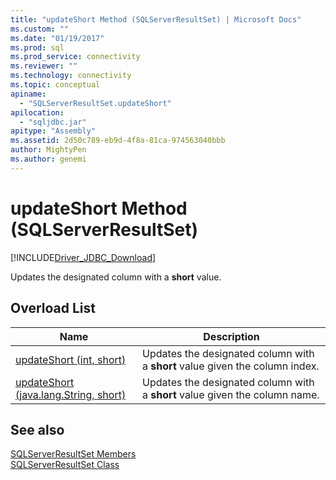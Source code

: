 ```yaml
---
title: "updateShort Method (SQLServerResultSet) | Microsoft Docs"
ms.custom: ""
ms.date: "01/19/2017"
ms.prod: sql
ms.prod_service: connectivity
ms.reviewer: ""
ms.technology: connectivity
ms.topic: conceptual
apiname: 
  - "SQLServerResultSet.updateShort"
apilocation: 
  - "sqljdbc.jar"
apitype: "Assembly"
ms.assetid: 2d50c789-eb9d-4f8a-81ca-974563040bbb
author: MightyPen
ms.author: genemi
---
```

# updateShort Method (SQLServerResultSet)
[!INCLUDE[Driver_JDBC_Download](../../../includes/driver_jdbc_download.md)]

  Updates the designated column with a **short** value.  
  
## Overload List  
  
|Name|Description|  
|----------|-----------------|  
|[updateShort (int, short)](../../../connect/jdbc/reference/updateshort-method-int-short.md)|Updates the designated column with a **short** value given the column index.|  
|[updateShort (java.lang.String, short)](../../../connect/jdbc/reference/updateshort-method-java-lang-string-short.md)|Updates the designated column with a **short** value given the column name.|  
  
## See also  
 [SQLServerResultSet Members](../../../connect/jdbc/reference/sqlserverresultset-members.md)   
 [SQLServerResultSet Class](../../../connect/jdbc/reference/sqlserverresultset-class.md)  
  
  
